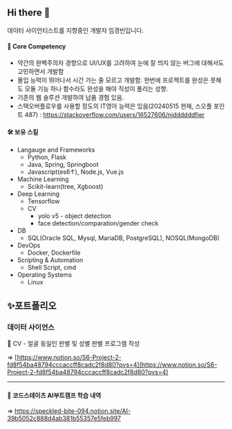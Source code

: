 ## Hi there 👋
데이터 사이언티스트를 지향중인 개발자 임경빈입니다.

#### 🧘 Core Competency
- 약간의 완벽주의자 경향으로 UI/UX를 고려하여 눈에 잘 띄지 않는 버그에 대해서도 고민하면서 개발함
- 몰입 능력이 뛰어나서 시간 가는 줄 모르고 개발함. 한번에 프로젝트를 완성은 못해도 모듈 기능 하나 함수라도 완성을 해야 직성이 풀리는 성향.
- 기존의 웹 솔루션 개발하여 납품 경험 있음.
- 스택오버플로우를 사용할 정도의 IT영어 능력은 있음(20240515 현재, 스오플 포인트 487) : https://stackoverflow.com/users/16527606/niddddddfier

#### 🛠 보유 스킬
- Langauge and Frameworks
  - Python, Flask
  - Java, Spring, Springboot
  - Javascript(es6↑), Node.js, Vue.js
- Machine Learning
  - Scikit-learn(tree, Xgboost)
- Deep Learning
  - Tensorflow
  - CV
    - yolo v5 - object detection
    - face detection/comparation/gender check
- DB 
  - SQL(Oracle SQL, Mysql, MariaDB, PostgreSQL), NOSQL(MongoDB)
- DevOps
  - Docker, Dockerfile
- Scripting & Automation
  - Shell Script, cmd
- Operating Systems
  - Linux

## ✨포트폴리오
### 데이터 사이언스
:raising_hand: CV - 얼굴 동일인 판별 및 성별 판별 프로그램 작성

=> [https://www.notion.so/S6-Project-2-fd8f54ba48794cccaccff8cadc2f8d80?pvs=4](https://www.notion.so/S6-Project-2-fd8f54ba48794cccaccff8cadc2f8d80?pvs=4)

---
#### :bookmark_tabs: 코드스테이츠 AI부트캠프 학습 내역

=> https://speckled-bite-094.notion.site/AI-39b5052c888d4ab381b55357e5feb997
<!--
**Imkyeongbin/Imkyeongbin** is a ✨ _special_ ✨ repository because its `README.md` (this file) appears on your GitHub profile.

Here are some ideas to get you started:

- 🔭 I’m currently working on ...
- 🌱 I’m currently learning ...
- 👯 I’m looking to collaborate on ...
- 🤔 I’m looking for help with ...
- 💬 Ask me about ...
- 📫 How to reach me: ...
- 😄 Pronouns: ...
- ⚡ Fun fact: ...
-->
